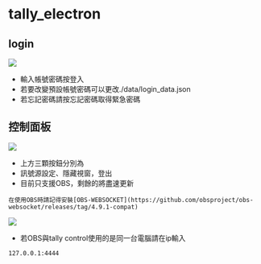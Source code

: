 
# tally_electron
## login
![](https://i.imgur.com/JSgxE0n.png)
- 輸入帳號密碼按登入
- 若要改變預設帳號密碼可以更改./data/login_data.json
- 若忘記密碼請按忘記密碼取得緊急密碼
## 控制面板
![](https://i.imgur.com/k2wYi45.png)
- 上方三顆按鈕分別為
- 訊號源設定、隱藏視窗，登出
- 目前只支援OBS，剩餘的將盡速更新
```
在使用OBS時請記得安裝[OBS-WEBSOCKET](https://github.com/obsproject/obs-websocket/releases/tag/4.9.1-compat)
```
![](https://i.imgur.com/V7GPH8d.png)
- 若OBS與tally control使用的是同一台電腦請在ip輸入
```
127.0.0.1:4444
```
